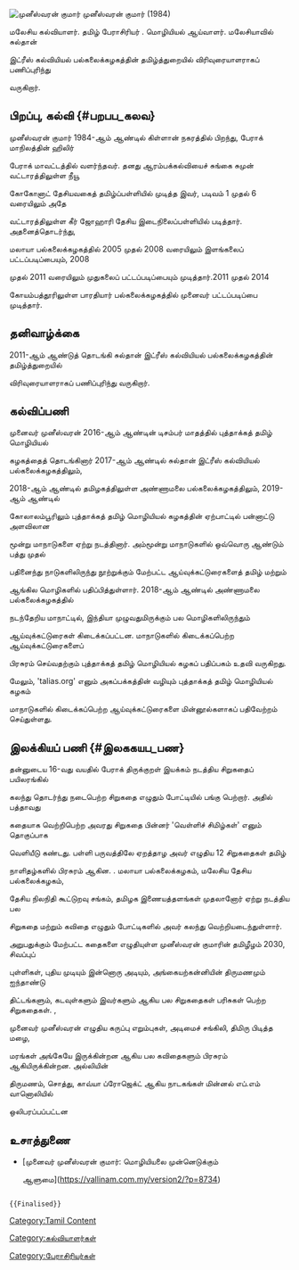 ![முனீஸ்வரன் குமார்](முனீஸ்வரன்_குமார்.jpg "முனீஸ்வரன் குமார்") முனீஸ்வரன் குமார் (1984)
மலேசிய கல்வியாளர். தமிழ் பேராசிரியர் . மொழியியல் ஆய்வாளர். மலேசியாவில் சுல்தான்
இட்ரீஸ் கல்வியியல் பல்கலைக்கழகத்தின் தமிழ்த்துறையில் விரிவுரையாளராகப் பணிப்புரிந்து
வருகிறார்.

## பிறப்பு, கல்வி {#பறபப_கலவ}

முனீஸ்வரன் குமார் 1984-ஆம் ஆண்டில் கிள்ளான் நகரத்தில் பிறந்து, பேராக் மாநிலத்தின் ஹிலிர்
பேராக் மாவட்டத்தில் வளர்ந்தவர். தனது ஆரம்பக்கல்வியைச் சுங்கை சுமுன் வட்டாரத்திலுள்ள நீயூ
கோகோனாட் தேசியவகைத் தமிழ்ப்பள்ளியில் முடித்த இவர், படிவம் 1 முதல் 6 வரையிலும் அதே
வட்டாரத்திலுள்ள கீர் ஜோஹாரி தேசிய இடைநிலைப்பள்ளியில் படித்தார். அதனைத்தொடர்ந்து,
மலாயா பல்கலைக்கழகத்தில் 2005 முதல் 2008 வரையிலும் இளங்கலைப் பட்டப்படிப்பையும், 2008
முதல் 2011 வரையிலும் முதுகலைப் பட்டப்படிப்பையும் முடித்தார்.2011 முதல் 2014
கோயம்பத்தூரிலுள்ள பாரதியார் பல்கலைக்கழகத்தில் முனைவர் பட்டப்படிப்பை முடித்தார்.

## தனிவாழ்க்கை

2011-ஆம் ஆண்டுத் தொடங்கி சுல்தான் இட்ரீஸ் கல்வியியல் பல்கலைக்கழகத்தின் தமிழ்த்துறையில்
விரிவுரையாளராகப் பணிப்புரிந்து வருகிறார்.

## கல்விப்பணி

முனைவர் முனீஸ்வரன் 2016-ஆம் ஆண்டின் டிசம்பர் மாதத்தில் புத்தாக்கத் தமிழ் மொழியியல்
கழகத்தைத் தொடங்கினார் 2017-ஆம் ஆண்டில் சுல்தான் இட்ரீஸ் கல்வியியல் பல்கலைக்கழகத்திலும்,
2018-ஆம் ஆண்டில் தமிழகத்திலுள்ள அண்ணாமலை பல்கலைக்கழகத்திலும், 2019-ஆம் ஆண்டில்
கோலாலம்பூரிலும் புத்தாக்கத் தமிழ் மொழியியல் கழகத்தின் ஏற்பாட்டில் பன்னாட்டு அளவிலான
மூன்று மாநாடுகளை ஏற்று நடத்தினார். அம்மூன்று மாநாடுகளில் ஒவ்வொரு ஆண்டும் பத்து முதல்
பதினைந்து நாடுகளிலிருந்து நூற்றுக்கும் மேற்பட்ட ஆய்வுக்கட்டுரைகளைத் தமிழ் மற்றும்
ஆங்கில மொழிகளில் பதிப்பித்துள்ளார். 2018-ஆம் ஆண்டில் அண்ணாமலை பல்கலைக்கழகத்தில்
நடந்தேறிய மாநாட்டில், இந்தியா முழுவதுமிருக்கும் பல மொழிகளிலிருந்தும்
ஆய்வுக்கட்டுரைகள் கிடைக்கப்பட்டன. மாநாடுகளில் கிடைக்கப்பெற்ற ஆய்வுக்கட்டுரைகளைப்
பிரசுரம் செய்வதற்கும் புத்தாக்கத் தமிழ் மொழியியல் கழகப் பதிப்பகம் உதவி வருகிறது.
மேலும், 'talias.org' எனும் அகப்பக்கத்தின் வழியும் புத்தாக்கத் தமிழ் மொழியியல் கழகம்
மாநாடுகளில் கிடைக்கப்பெற்ற ஆய்வுக்கட்டுரைகளை மின்னூல்களாகப் பதிவேற்றம் செய்துள்ளது.

## இலக்கியப் பணி {#இலககயப_பண}

தன்னுடைய 16-வது வயதில் பேராக் திருக்குறள் இயக்கம் நடத்திய சிறுகதைப் பயிலரங்கில்
கலந்து தொடர்ந்து நடைபெற்ற சிறுகதை எழுதும் போட்டியில் பங்கு பெற்றார். அதில் பத்தாவது
கதையாக வெற்றிபெற்ற அவரது சிறுகதை பின்னர் 'வெள்ளிச் சிமிழ்கள்' எனும் தொகுப்பாக
வெளியீடு கண்டது. பள்ளி பருவத்திலே ஏறத்தாழ அவர் எழுதிய 12 சிறுகதைகள் தமிழ்
நாளிதழ்களில் பிரசுரம் ஆகின. . மலாயா பல்கலைக்கழகம், மலேசிய தேசிய பல்கலைக்கழகம்,
தேசிய நிலநிதி கூட்டுறவு சங்கம், தமிழக இணையத்தளங்கள் முதலானோர் ஏற்று நடத்திய பல
சிறுகதை மற்றும் கவிதை எழுதும் போட்டிகளில் அவர் கலந்து வெற்றியடைந்துள்ளார்.

அறுபதுக்கும் மேற்பட்ட கதைகளை எழுதியுள்ள முனீஸ்வரன் குமாரின் தமிழீழம் 2030, சிவப்புப்
புள்ளிகள், புதிய முடியும் இன்னொரு அடியும், அங்கையற்கன்னியின் திருமணமும் ஐந்தாண்டு
திட்டங்களும், கடவுள்களும் இவர்களும் ஆகிய பல சிறுகதைகள் பரிசுகள் பெற்ற சிறுகதைகள். ,
முனைவர் முனீஸ்வரன் எழுதிய கருப்பு எறும்புகள், அடிமைச் சங்கிலி, திமிரு பிடித்த மழை,
மரங்கள் அங்கேயே இருக்கின்றன ஆகிய பல கவிதைகளும் பிரசுரம் ஆகியிருக்கின்றன. அல்லியின்
திருமணம், சொத்து, காவ்யா ப்ரோஜெக்ட் ஆகிய நாடகங்கள் மின்னல் எப்.எம் வானொலியில்
ஒலிபரப்பப்பட்டன

## உசாத்துணை

-   [முனைவர் முனீஸ்வரன் குமார்: மொழியியலை முன்னெடுக்கும்
    ஆளுமை](https://vallinam.com.my/version2/?p=8734)

```{=mediawiki}
{{Finalised}}
```
[Category:Tamil Content](Category:Tamil_Content "wikilink")
[Category:கல்வியாளர்கள்](Category:கல்வியாளர்கள் "wikilink")
[Category:பேராசிரியர்கள்](Category:பேராசிரியர்கள் "wikilink")
